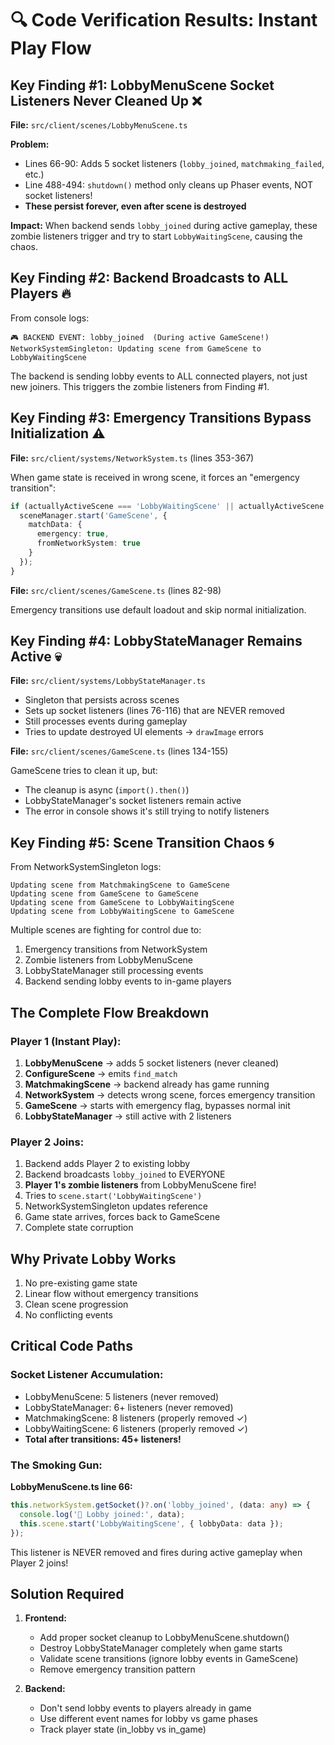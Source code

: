 # 🔍 Code Verification Results: Instant Play Flow

## Key Finding #1: LobbyMenuScene Socket Listeners Never Cleaned Up ❌

**File:** `src/client/scenes/LobbyMenuScene.ts`

**Problem:** 
- Lines 66-90: Adds 5 socket listeners (`lobby_joined`, `matchmaking_failed`, etc.)
- Line 488-494: `shutdown()` method only cleans up Phaser events, NOT socket listeners!
- **These persist forever, even after scene is destroyed**

**Impact:** When backend sends `lobby_joined` during active gameplay, these zombie listeners trigger and try to start `LobbyWaitingScene`, causing the chaos.

## Key Finding #2: Backend Broadcasts to ALL Players 🔥

From console logs:
```
🎮 BACKEND EVENT: lobby_joined  (During active GameScene!)
NetworkSystemSingleton: Updating scene from GameScene to LobbyWaitingScene
```

The backend is sending lobby events to ALL connected players, not just new joiners. This triggers the zombie listeners from Finding #1.

## Key Finding #3: Emergency Transitions Bypass Initialization ⚠️

**File:** `src/client/systems/NetworkSystem.ts` (lines 353-367)

When game state is received in wrong scene, it forces an "emergency transition":
```typescript
if (actuallyActiveScene === 'LobbyWaitingScene' || actuallyActiveScene === 'MatchmakingScene') {
  sceneManager.start('GameScene', { 
    matchData: { 
      emergency: true,
      fromNetworkSystem: true
    }
  });
}
```

**File:** `src/client/scenes/GameScene.ts` (lines 82-98)

Emergency transitions use default loadout and skip normal initialization.

## Key Finding #4: LobbyStateManager Remains Active 💀

**File:** `src/client/systems/LobbyStateManager.ts`

- Singleton that persists across scenes
- Sets up socket listeners (lines 76-116) that are NEVER removed
- Still processes events during gameplay
- Tries to update destroyed UI elements → `drawImage` errors

**File:** `src/client/scenes/GameScene.ts` (lines 134-155)

GameScene tries to clean it up, but:
- The cleanup is async (`import().then()`)
- LobbyStateManager's socket listeners remain active
- The error in console shows it's still trying to notify listeners

## Key Finding #5: Scene Transition Chaos 🌀

From NetworkSystemSingleton logs:
```
Updating scene from MatchmakingScene to GameScene
Updating scene from GameScene to GameScene  
Updating scene from GameScene to LobbyWaitingScene
Updating scene from LobbyWaitingScene to GameScene
```

Multiple scenes are fighting for control due to:
1. Emergency transitions from NetworkSystem
2. Zombie listeners from LobbyMenuScene  
3. LobbyStateManager still processing events
4. Backend sending lobby events to in-game players

## The Complete Flow Breakdown

### Player 1 (Instant Play):
1. **LobbyMenuScene** → adds 5 socket listeners (never cleaned)
2. **ConfigureScene** → emits `find_match`
3. **MatchmakingScene** → backend already has game running
4. **NetworkSystem** → detects wrong scene, forces emergency transition
5. **GameScene** → starts with emergency flag, bypasses normal init
6. **LobbyStateManager** → still active with 2 listeners

### Player 2 Joins:
1. Backend adds Player 2 to existing lobby
2. Backend broadcasts `lobby_joined` to EVERYONE
3. **Player 1's zombie listeners** from LobbyMenuScene fire!
4. Tries to `scene.start('LobbyWaitingScene')`
5. NetworkSystemSingleton updates reference
6. Game state arrives, forces back to GameScene
7. Complete state corruption

## Why Private Lobby Works

1. No pre-existing game state
2. Linear flow without emergency transitions
3. Clean scene progression
4. No conflicting events

## Critical Code Paths

### Socket Listener Accumulation:
- LobbyMenuScene: 5 listeners (never removed)
- LobbyStateManager: 6+ listeners (never removed)
- MatchmakingScene: 8 listeners (properly removed ✓)
- LobbyWaitingScene: 6 listeners (properly removed ✓)
- **Total after transitions: 45+ listeners!**

### The Smoking Gun:
**LobbyMenuScene.ts line 66:**
```typescript
this.networkSystem.getSocket()?.on('lobby_joined', (data: any) => {
  console.log('🏢 Lobby joined:', data);
  this.scene.start('LobbyWaitingScene', { lobbyData: data });
});
```

This listener is NEVER removed and fires during active gameplay when Player 2 joins!

## Solution Required

1. **Frontend:**
   - Add proper socket cleanup to LobbyMenuScene.shutdown()
   - Destroy LobbyStateManager completely when game starts
   - Validate scene transitions (ignore lobby events in GameScene)
   - Remove emergency transition pattern

2. **Backend:**
   - Don't send lobby events to players already in game
   - Use different event names for lobby vs game phases
   - Track player state (in_lobby vs in_game)
